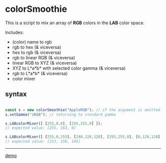 # colorSmoothie
This is a script to mix an array of **RGB** colors in the **LAB** color space.

Includes:
* (color) name to rgb
* rgb to hex (& viceversa)
* hex to rgb (& viceversa)
* rgb to linear RGB (& viceversa)
* linear RGB to XYZ (& viceversa)
* XYZ to L\*a\*b\* with selected color gamma (& viceversa)
* rgb to L\*a\*b\* (& viceversa)
* color mixer

## syntax
```javascript

const s = new colorSmoothie("AppleRGB"); // if the argument is omitted the standard value is "sRGB"
s.setGamma("sRGB"); // returning to standard gamma

s.LABcolorMixer([ [255,0,0], [255,255,0] ]); 
// expected value: [255, 163, 0]

s.LABcolorMixer([ [255,0,255], [240,128,128], [255,255,0], [0,128,128] ]); 
// expected value: [213, 150, 145] 

```
---
[demo](https://phantom22.github.io/colorSmoothie/)
